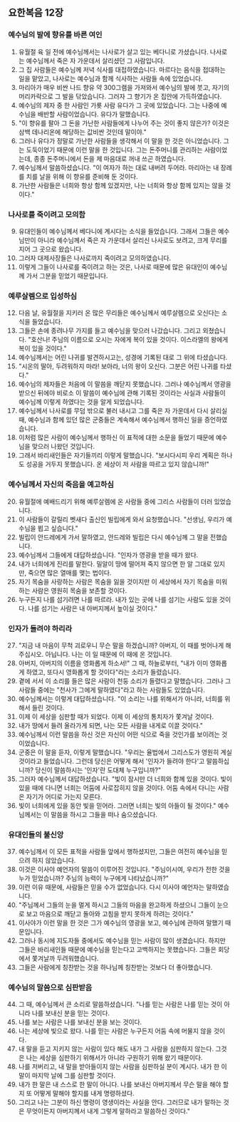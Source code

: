 ## 요한복음 12장

### 예수님의 발에 향유를 바른 여인
1. 유월절 육 일 전에 예수님께서는 나사로가 살고 있는 베다니로 가셨습니다. 나사로는 예수님께서 죽은 자 가운데서 살리셨던 그 사람입니다.
2. 그 집 사람들은 예수님께 저녁 식사를 대접하였습니다. 마르다는 음식을 접대하는 일을 맡았고, 나사로는 예수님과 함께 식사하는 사람들 속에 있었습니다.
3. 마리아가 매우 비싼 나드 향유 약 300그램을 가져와서 예수님의 발에 붓고, 자기의 머리카락으로 그 발을 닦았습니다. 그러자 그 향기가 온 집안에 가득하였습니다.
4. 예수님의 제자 중 한 사람인 가룟 사람 유다가 그 곳에 있었습니다. 그는 나중에 예수님을 배반할 사람이었습니다. 유다가 말했습니다.
5. "이 향유를 팔아 그 돈을 가난한 사람들에게 나누어 주는 것이 좋지 않은가? 이것은 삼백 데나리온에 해당하는 값비싼 것인데 말이야."
6. 그러나 유다가 정말로 가난한 사람들을 생각해서 이 말을 한 것은 아니었습니다. 그는 도둑이었기 때문에 이런 말을 한 것입니다. 그는 돈주머니를 관리하는 사람이었는데, 종종 돈주머니에서 돈을 제 마음대로 꺼내 쓰곤 하였습니다.
7. 예수님께서 말씀하셨습니다. "이 여자가 하는 대로 내버려 두어라. 마리아는 내 장례를 치를 날을 위해 이 향유를 준비해 둔 것이다.
8. 가난한 사람들은 너희와 항상 함께 있겠지만, 나는 너희와 항상 함께 있지는 않을 것이다."
### 나사로를 죽이려고 모의함
9. 유대인들이 예수님께서 베다니에 계시다는 소식을 들었습니다. 그래서 그들은 예수님만이 아니라 예수님께서 죽은 자 가운데서 살리신 나사로도 보려고, 크게 무리를 지어 그 곳으로 왔습니다.
10. 그러자 대제사장들은 나사로까지 죽이려고 모의하였습니다.
11. 이렇게 그들이 나사로를 죽이려고 하는 것은, 나사로 때문에 많은 유대인이 예수님께 가서 그분을 믿었기 때문입니다.
### 예루살렘으로 입성하심
12. 다음 날, 유월절을 지키러 온 많은 무리들은 예수님께서 예루살렘으로 오신다는 소식을 들었습니다.
13. 그들은 손에 종려나무 가지를 들고 예수님을 맞으러 나갔습니다. 그리고 외쳤습니다. "호산나! 주님의 이름으로 오시는 자에게 복이 있을 것이다. 이스라엘의 왕에게 복이 있을 것이다."
14. 예수님께서는 어린 나귀를 발견하시고는, 성경에 기록된 대로 그 위에 타셨습니다.
15. "시온의 딸아, 두려워하지 마라! 보아라, 너의 왕이 오신다. 그분은 어린 나귀를 타셨다."
16. 예수님의 제자들은 처음에 이 말씀을 깨닫지 못했습니다. 그러나 예수님께서 영광을 받으신 뒤에야 비로소 이 말씀이 예수님에 관해 기록된 것이라는 사실과 사람들이 예수님께 이렇게 하였다는 것을 알게 되었습니다.
17. 예수님께서 나사로를 무덤 밖으로 불러 내시고 그를 죽은 자 가운데서 다시 살리실 때, 예수님과 함께 있던 많은 군중들은 계속해서 예수님께서 행하신 일을 증언하였습니다.
18. 이처럼 많은 사람이 예수님께서 행하신 이 표적에 대한 소문을 들었기 때문에 예수님을 맞으러 나왔던 것입니다.
19. 그래서 바리새인들은 자기들끼리 이렇게 말했습니다. "보시다시피 우리 계획은 하나도 성공을 거두지 못했습니다. 온 세상이 저 사람을 따르고 있지 않습니까!"
### 예수님께서 자신의 죽음을 예고하심
20. 유월절에 예배드리기 위해 예루살렘에 온 사람들 중에 그리스 사람들이 더러 있었습니다.
21. 이 사람들이 갈릴리 벳새다 출신인 빌립에게 와서 요청했습니다. "선생님, 우리가 예수님을 뵙고 싶습니다."
22. 빌립이 안드레에게 가서 말하였고, 안드레와 빌립은 다시 예수님께 그 말을 전했습니다.
23. 예수님께서 그들에게 대답하셨습니다. "인자가 영광을 받을 때가 왔다.
24. 내가 너희에게 진리를 말한다. 밀알이 땅에 떨어져 죽지 않으면 한 알 그대로 있지만, 죽으면 많은 열매를 맺는 법이다.
25. 자기 목숨을 사랑하는 사람은 목숨을 잃을 것이지만 이 세상에서 자기 목숨을 미워하는 사람은 영원히 목숨을 보존할 것이다.
26. 누구든지 나를 섬기려면 나를 따르라. 내가 있는 곳에 나를 섬기는 사람도 있을 것이다. 나를 섬기는 사람은 내 아버지께서 높이실 것이다."
### 인자가 들려야 하리라
27. "지금 내 마음이 무척 괴로우니 무슨 말을 하겠습니까? 아버지, 이 때를 벗어나게 해 주십시오. 아닙니다. 나는 이 일 때문에 이 때에 온 것입니다.
28. 아버지, 아버지의 이름을 영화롭게 하소서!" 그 때, 하늘로부터, "내가 이미 영화롭게 하였고, 또다시 영화롭게 할 것이다"라는 소리가 들렸습니다.
29. 곁에 서서 이 소리를 들은 많은 사람이 천둥 소리가 들렸다고 말했습니다. 그러나 그 사람들 중에는 "천사가 그에게 말하였다"라고 하는 사람들도 있었습니다.
30. 예수님께서는 이렇게 대답하셨습니다. "이 소리는 나를 위해서가 아니라, 너희를 위해서 들린 것이다.
31. 이제 이 세상을 심판할 때가 되었다. 이제 이 세상의 통치자가 쫓겨날 것이다.
32. 내가 땅에서 들려 올라가게 되면, 나는 모든 사람을 내게로 이끌 것이다."
33. 예수님께서 이런 말씀을 하신 것은 자신이 어떤 식으로 죽을 것인가를 보이려는 것이었습니다.
34. 군중은 이 말을 듣자, 이렇게 말했습니다. "우리는 율법에서 그리스도가 영원히 계실 것이라고 들었습니다. 그런데 당신은 어떻게 해서 '인자가 들려야 한다'고 말씀하십니까? 당신이 말씀하시는 '인자'란 도대체 누구입니까?"
35. 그러자 예수님께서 대답하셨습니다. "빛이 잠시만 더 너희와 함께 있을 것이다. 빛이 있을 때에 다니면 너희는 어둠에 사로잡히지 않을 것이다. 어둠 속에서 다니는 사람은 자기가 어디로 가는지 모른다.
36. 빛이 너희에게 있을 동안 빛을 믿어라. 그러면 너희는 빛의 아들이 될 것이다." 예수님께서는 이 말씀을 하시고 그들을 떠나 숨으셨습니다.
### 유대인들의 불신앙
37. 예수님께서 이 모든 표적을 사람들 앞에서 행하셨지만, 그들은 여전히 예수님을 믿으려 하지 않았습니다.
38. 이것은 이사야 예언자의 말씀이 이루어진 것입니다. "주님이시여, 우리가 전한 것을 누가 믿었습니까? 주님의 능력이 누구에게 나타났습니까?"
39. 이런 이유 때문에, 사람들은 믿을 수가 없었습니다. 다시 이사야 예언자는 말하였습니다.
40. "주님께서 그들의 눈을 멀게 하시고 그들의 마음을 완고하게 하셨으니 그들이 눈으로 보고 마음으로 깨닫고 돌아와 고침을 받지 못하게 하려는 것이다."
41. 이사야가 이런 말을 한 것은 그가 예수님의 영광을 보고, 예수님에 관하여 말했기 때문입니다.
42. 그러나 동시에 지도자들 중에서도 예수님을 믿는 사람이 많이 생겼습니다. 하지만 그들은 바리새인들 때문에 예수님을 믿는다고 고백하지는 못했습니다. 그들은 회당에서 쫓겨날까 두려워했습니다.
43. 그들은 사람에게 칭찬받는 것을 하나님께 칭찬받는 것보다 더 좋아했습니다.
### 예수님의 말씀으로 심판받음
44. 그 때, 예수님께서 큰 소리로 말씀하셨습니다. "나를 믿는 사람은 나를 믿는 것이 아니라 나를 보내신 분을 믿는 것이다.
45. 나를 보는 사람은 나를 보내신 분을 보는 것이다.
46. 나는 세상에 빛으로 왔다. 나를 믿는 사람은 누구든지 어둠 속에 머물지 않을 것이다.
47. 내 말을 듣고 지키지 않는 사람이 있다 해도 내가 그 사람을 심판하지 않는다. 그것은 나는 세상을 심판하기 위해서가 아니라 구원하기 위해 왔기 때문이다.
48. 나를 저버리고, 내 말을 받아들이지 않는 사람을 심판하실 분이 계시다. 내가 한 이 말이 마지막 날에 그를 심판할 것이다.
49. 내가 한 말은 내 스스로 한 말이 아니다. 나를 보내신 아버지께서 무슨 말을 해야 할지 또 어떻게 말해야 할지를 내게 명령하셨다.
50. 그리고 나는 그분이 하신 명령이 영생이라는 사실을 안다. 그러므로 내가 말하는 것은 무엇이든지 아버지께서 내게 그렇게 말하라고 말씀하신 것이다."